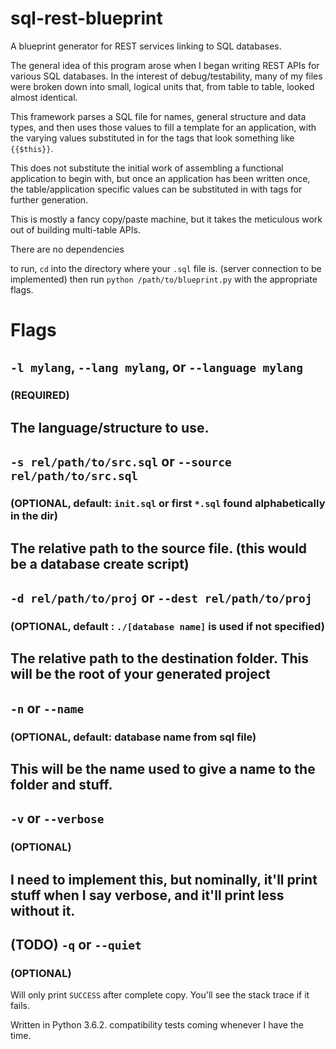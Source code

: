# sql-rest-blueprint
A blueprint generator for REST services linking to SQL databases.

The general idea of this program arose when I began writing REST APIs for various SQL databases. In the interest of debug/testability, many of my files were broken down into small, logical units that, from table to table, looked almost identical. 

This framework parses a SQL file for names, general structure and data types, and then uses those values to fill a template for an application, with the varying values substituted in for the tags that look something like `{{$this}}`.

This does not substitute the initial work of assembling a functional application to begin with, but once an application has been written once, the table/application specific values can be substituted in with tags for further generation. 

This is mostly a fancy copy/paste machine, but it takes the meticulous work out of building multi-table APIs.

There are no dependencies

to run, `cd` into the directory where your `.sql` file is. (server connection to be implemented)
then run `python /path/to/blueprint.py` with the appropriate flags.

# Flags

## `-l mylang`, `--lang mylang`, or `--language mylang`
### (REQUIRED)
The language/structure to use.
-----

## `-s rel/path/to/src.sql` or `--source rel/path/to/src.sql` 
### (OPTIONAL, default: `init.sql` or first `*.sql` found alphabetically in the dir)
The relative path to the source file. (this would be a database create script)
-----

## `-d rel/path/to/proj` or `--dest rel/path/to/proj` 
### (OPTIONAL, default : `./[database name]` is used if not specified)
The relative path to the destination folder.
This will be the root of your generated project
-----

## `-n` or `--name` 
### (OPTIONAL, default: database name from sql file)
This will be the name used to give a name to the folder and stuff.
-----

## `-v` or `--verbose` 
### (OPTIONAL)
I need to implement this, but nominally, it'll print stuff when I say verbose, and it'll print less without it.
-----

## (TODO) `-q` or `--quiet`
### (OPTIONAL)
Will only print `SUCCESS` after complete copy. You'll see the stack trace if it fails.




Written in Python 3.6.2. compatibility tests coming whenever I have the time.



